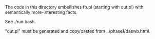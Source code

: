 The code in this directory embellishes fb.pl (starting with out.pl) with
semantically more-interesting facts.

See ./run.bash.


"out.pl" must be generated and copy/pasted from ../phase1/daswb.html.

